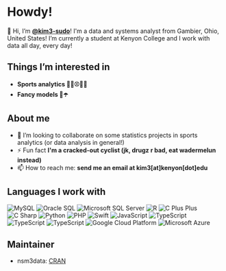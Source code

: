 # Howdy!

👋 Hi, I’m **[@kim3-sudo](https://github.com/kim3-sudo)**! I'm a data and systems analyst from Gambier, Ohio, United States! I’m currently a student at Kenyon College and I work with data all day, every day!

## Things I’m interested in
- **Sports analytics 🚴‍♂️⚾🏈🥍**
- **Fancy models 🌲☂️**

## About me
- 💞️ I’m looking to collaborate on some statistics projects in sports analytics (or data analysis in general!)
- ⚡ Fun fact **I'm a cracked-out cyclist (jk, drugz r bad, eat wadermelun instead)**
- 📫 How to reach me: **send me an email at kim3[at]kenyon[dot]edu**

## Languages I work with
<p>
  <img alt="MySQL" src="https://img.shields.io/badge/-MySQL-13aa52?style=flat-square&logo=mysql&logoColor=white" />
  <img alt="Oracle SQL" src="https://img.shields.io/badge/-Oracle%20SQL-13aa52?style=flat-square&logo=oracle&logoColor=white" />
  <img alt="Microsoft SQL Server" src="https://img.shields.io/badge/-Microsoft%20SQL%20Server-13aa52?style=flat-square&logo=microsoft-sql-server&logoColor=white" />
  <img alt="R" src="https://img.shields.io/badge/-R-ffa500?style=flat-square&logo=R&logoColor=white" />
  <img alt="C Plus Plus" src="https://img.shields.io/badge/-C++-ffa500?style=flat-square&logo=cplusplus&logoColor=white" />
  <img alt="C Sharp" src="https://img.shields.io/badge/-C%23-ffa500?style=flat-square&logo=csharp&logoColor=white" />
  <img alt="Python" src="https://img.shields.io/badge/-Python-ffa500?style=flat-square&logo=python&logoColor=white" />
  <img alt="PHP" src="https://img.shields.io/badge/-PHP-ffa500?style=flat-square&logo=php&logoColor=white" />
  <img alt="Swift" src="https://img.shields.io/badge/-Swift-ffa500?style=flat-square&logo=swift&logoColor=white" />
  <img alt="JavaScript" src="https://img.shields.io/badge/-JavaScript-ffa500?style=flat-square&logo=javascript&logoColor=white" />
  <img alt="TypeScript" src="https://img.shields.io/badge/-TypeScript-ffa500?style=flat-square&logo=typescript&logoColor=white" />
  <img alt="TypeScript" src="https://img.shields.io/badge/-Pandas-764abc?style=flat-square&logo=pandas&logoColor=white" />
  <img alt="TypeScript" src="https://img.shields.io/badge/-Tensorflow-764abc?style=flat-square&logo=tensorflow&logoColor=white" />
  <img alt="Google Cloud Platform" src="https://img.shields.io/badge/-Google_Cloud_Platform-1a73e8?style=flat-square&logo=google-cloud&logoColor=white" />
  <img alt="Microsoft Azure" src="https://img.shields.io/badge/-Microsoft%20Azure-1a73e8?style=flat-square&logo=microsoft-azure&logoColor=white" />
</p>

## Maintainer
- nsm3data: [CRAN](https://cran.r-project.org/package=nsm3data)


<!---
kim3-sudo/kim3-sudo is a ✨ special ✨ repository because its `README.md` (this file) appears on your GitHub profile.
You can click the Preview link to take a look at your changes.
--->

